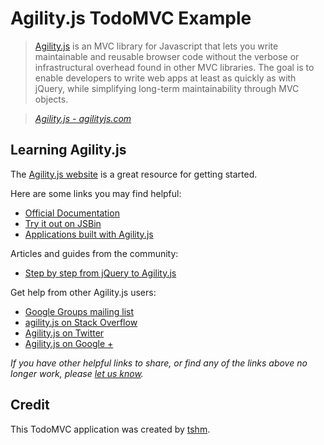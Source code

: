 # Agility.js TodoMVC Example

> [Agility.js](http://agilityjs.com) is an MVC library for Javascript that lets you write maintainable and reusable browser code without the verbose or infrastructural overhead found in other MVC libraries. The goal is to enable developers to write web apps at least as quickly as with jQuery, while simplifying long-term maintainability through MVC objects.

> _[Agility.js - agilityjs.com](http://agilityjs.com)_


## Learning Agility.js

The [Agility.js website](http://agilityjs.com) is a great resource for getting started.

Here are some links you may find helpful:

* [Official Documentation](http://agilityjs.com/docs/docs.html)
* [Try it out on JSBin](http://jsbin.com/agility/224/edit)
* [Applications built with Agility.js](http://agilityjs.com/docs/gallery.html)

Articles and guides from the community:

* [Step by step from jQuery to Agility.js](https://gist.github.com/pindia/3166678)

Get help from other Agility.js users:

* [Google Groups mailing list](http://groups.google.com/group/agilityjs)
* [agility.js on Stack Overflow](http://stackoverflow.com/questions/tagged/agility.js)
* [Agility.js on Twitter](https://twitter.com/agilityjs)
* [Agility.js on Google +](https://plus.google.com/116251025970928820842/posts)

_If you have other helpful links to share, or find any of the links above no longer work, please [let us know](https://github.com/addyosmani/todomvc/issues)._


## Credit
This TodoMVC application was created by [tshm](https://github.com/tshm).
